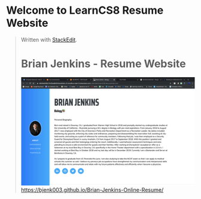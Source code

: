 
# Welcome to LearnCS8 Resume Website

> Written with [StackEdit](https://stackedit.io/).
> # Brian Jenkins - Resume Website
>![Screenshot of Website](img/yourimage.png)
https://bjenk003.github.io/Brian-Jenkins-Online-Resume/
